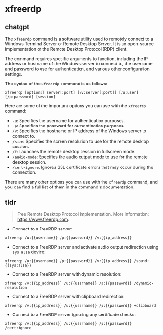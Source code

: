 # xfreerdp 
## chatgpt 
The `xfreerdp` command is a software utility used to remotely connect to a Windows Terminal Server or Remote Desktop Server. It is an open-source implementation of the Remote Desktop Protocol (RDP) client.

The command requires specific arguments to function, including the IP address or hostname of the Windows server to connect to, the username and password to use for authentication, and various other configuration settings.

The syntax of the `xfreerdp` command is as follows:

```
xfreerdp [options] server[:port] [/v:server[:port]] [/u:user] [/p:password] [session] 
```

Here are some of the important options you can use with the `xfreerdp` command:

- `-u`: Specifies the username for authentication purposes.
- `-p`: Specifies the password for authentication purposes.
- `/v`: Specifies the hostname or IP address of the Windows server to connect to.
- `/size`: Specifies the screen resolution to use for the remote desktop session.
- `/f`: Launches the remote desktop session in fullscreen mode.
- `/audio-mode`: Specifies the audio output mode to use for the remote desktop session.
- `/cert-ignore`: Ignores SSL certificate errors that may occur during the connection.

There are many other options you can use with the `xfreerdp` command, and you can find a full list of them in the command's documentation. 

## tldr 
 
> Free Remote Desktop Protocol implementation.
> More information: <https://www.freerdp.com>.

- Connect to a FreeRDP server:

`xfreerdp /u:{{username}} /p:{{password}} /v:{{ip_address}}`

- Connect to a FreeRDP server and activate audio output redirection using `sys:alsa` device:

`xfreerdp /u:{{username}} /p:{{password}} /v:{{ip_address}} /sound:{{sys:alsa}}`

- Connect to a FreeRDP server with dynamic resolution:

`xfreerdp /v:{{ip_address}} /u:{{username}} /p:{{password}} /dynamic-resolution`

- Connect to a FreeRDP server with clipboard redirection:

`xfreerdp /v:{{ip_address}} /u:{{username}} /p:{{password}} +clipboard`

- Connect to a FreeRDP server ignoring any certificate checks:

`xfreerdp /v:{{ip_address}} /u:{{username}} /p:{{password}} /cert:ignore`
